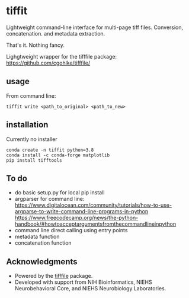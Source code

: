 # tiffit
Lightweight command-line interface for multi-page tiff files.
Conversion, concatenation. and metadata extraction.

That's it. Nothing fancy.

Lighgtweight wrapper for the tifffile package:
https://github.com/cgohlke/tifffile/

## usage
From command line:

    tiffit write <path_to_original> <path_to_new>


## installation
Currently no installer

    conda create -n tiffit python=3.8
    conda install -c conda-forge matplotlib
    pip install tifftools


## To do
- do basic setup.py for local pip install
- argparser for command line:
  https://www.digitalocean.com/community/tutorials/how-to-use-argparse-to-write-command-line-programs-in-python
  https://www.freecodecamp.org/news/the-python-handbook/#howtoacceptargumentsfromthecommandlineinpython
- command line direct calling using entry points
- metadata function
- concatenation function


## Acknowledgments
- Powered by the [tifffile](https://github.com/cgohlke/tifffile/) package.
- Developed with support from NIH Bioinformatics, NIEHS Neurobehavioral Core, and NIEHS Neurobiology Laboratories.

